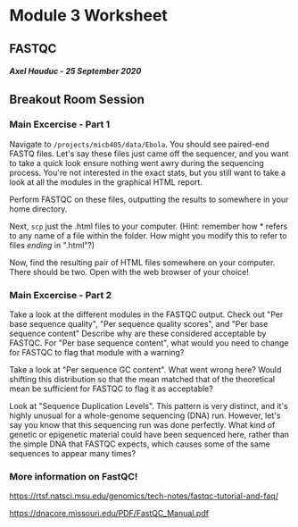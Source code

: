 # Module 3 Worksheet
## FASTQC
#### *Axel Hauduc - 25 September 2020*

## Breakout Room Session
### Main Excercise - Part 1
Navigate to ```/projects/micb405/data/Ebola```. You should see paired-end FASTQ files. Let's say these files just came off the sequencer, and you want to take a quick look ensure nothing went awry during the sequencing process. You're not interested in the exact stats, but you still want to take a look at all the modules in the graphical HTML report.

Perform FASTQC on these files, outputting the results to somewhere in your home directory.

Next, ```scp``` just the .html files to your computer. (Hint: remember how * refers to any name of a file within the folder. How might you modify this to refer to files *ending* in ".html"?)

Now, find the resulting pair of HTML files somewhere on your computer. There should be two. Open with the web browser of your choice!

### Main Excercise - Part 2
Take a look at the different modules in the FASTQC output. Check out "Per base sequence quality", "Per sequence quality scores", and "Per base sequence content"
Describe why are these considered acceptable by FASTQC.
For "Per base sequence content", what would you need to change for FASTQC to flag that module with a warning?

Take a look at "Per sequence GC content". What went wrong here? Would shifting this distribution so that the mean matched that of the theoretical mean be sufficient for FASTQC to flag it as acceptable?

Look at "Sequence Duplication Levels". This pattern is very distinct, and it's highly unusual for a whole-genome sequencing (DNA) run. However, let's say you know that this sequencing run was done perfectly. What kind of genetic or epigenetic material could have been sequenced here, rather than the simple DNA that FASTQC expects, which causes some of the same sequences to appear many times?


### More information on FastQC!
https://rtsf.natsci.msu.edu/genomics/tech-notes/fastqc-tutorial-and-faq/

https://dnacore.missouri.edu/PDF/FastQC_Manual.pdf
